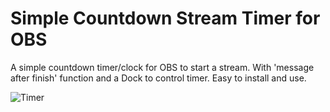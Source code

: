 # Simple Countdown Stream Timer for OBS

A simple countdown timer/clock for OBS to start a stream.
With 'message after finish' function and a Dock to control timer.
Easy to install and use.

![Timer](https://user-images.githubusercontent.com/104570886/166085199-b9410241-b28c-4141-b7c4-eb3379d6b6f1.jpg)

